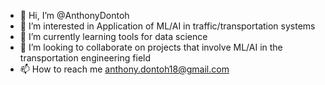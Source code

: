 - 👋 Hi, I’m @AnthonyDontoh
- 👀 I’m interested in Application of ML/AI in traffic/transportation systems
- 🌱 I’m currently learning tools for data science
- 💞️ I’m looking to collaborate on projects that involve ML/AI in the transportation engineering field
- 📫 How to reach me anthony.dontoh18@gmail.com

<!---
AnthonyDontoh/AnthonyDontoh is a ✨ special ✨ repository because its `README.md` (this file) appears on your GitHub profile.
You can click the Preview link to take a look at your changes.
--->
